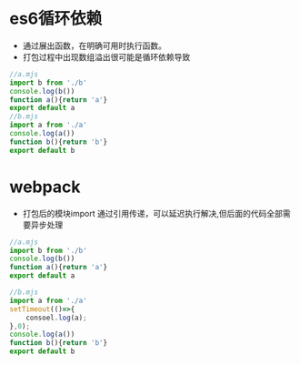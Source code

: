 # es6循环依赖

* 通过展出函数，在明确可用时执行函数。
* 打包过程中出现数组溢出很可能是循环依赖导致

```js
//a.mjs
import b from './b'
console.log(b())
function a(){return 'a'}
export default a
//b.mjs
import a from './a'
console.log(a())
function b(){return 'b'}
export default b
```

# webpack

* 打包后的模块import 通过引用传递，可以延迟执行解决,但后面的代码全部需要异步处理

```js
//a.mjs
import b from './b'
console.log(b())
function a(){return 'a'}
export default a

//b.mjs
import a from './a'
setTimeout(()=>{
    consoel.log(a);
},0);
console.log(a())
function b(){return 'b'}
export default b
```